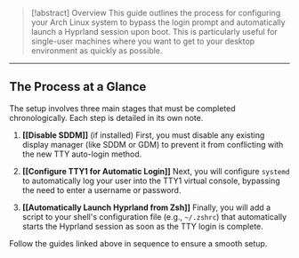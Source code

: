 
> [!abstract] Overview
> This guide outlines the process for configuring your Arch Linux system to bypass the login prompt and automatically launch a Hyprland session upon boot. This is particularly useful for single-user machines where you want to get to your desktop environment as quickly as possible.

---

## The Process at a Glance

The setup involves three main stages that must be completed chronologically. Each step is detailed in its own note.

1.  **[[Disable SDDM]]** (if installed)
    First, you must disable any existing display manager (like SDDM or GDM) to prevent it from conflicting with the new TTY auto-login method.

2.  **[[Configure TTY1 for Automatic Login]]**
    Next, you will configure `systemd` to automatically log your user into the TTY1 virtual console, bypassing the need to enter a username or password.

3.  **[[Automatically Launch Hyprland from Zsh]]**
    Finally, you will add a script to your shell's configuration file (e.g., `~/.zshrc`) that automatically starts the Hyprland session as soon as the TTY login is complete.

Follow the guides linked above in sequence to ensure a smooth setup.
